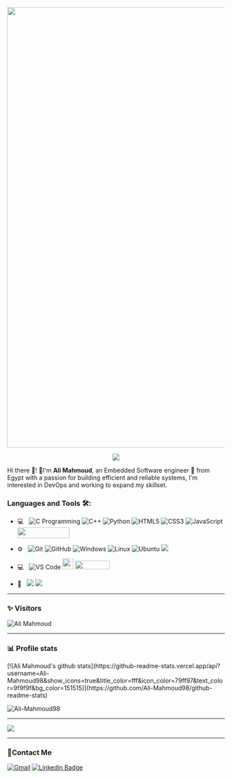 <img align='center' width='1020' src='https://img.freepik.com/free-vector/teenager-boy-bedroom-interior-computers-desk_107791-2738.jpg?w=826&t=st=1665971325~exp=1665971925~hmac=ec0dfa2d7e5eab170131ade718501cc66f0eeb07495ca493d38c092b518cb8a9'>
<p align="center"><img src="https://i.imgur.com/A6bWGFl.gif"/></p>

<!--<img align="right" src="https://media.giphy.com/media/SWoSkN6DxTszqIKEqv/giphy.gif" alt="Coder GIF" width="290" height="320">-->


Hi there 👋! 🙂I'm **Ali Mahmoud**, an Embedded Software engineer 🚀 from Egypt with a passion for building efficient and reliable systems, I'm interested in DevOps and working to expand my skillset.


### Languages and Tools 🛠: 
- 💻 &nbsp;
![C Programming](https://img.shields.io/badge/C-00599C?style=flat-square&logo=c&logoColor=white)
![C++](https://img.shields.io/badge/C%2B%2B-00599C?style=flat-square&logo=c%2B%2B&logoColor=white)
![Python](https://img.shields.io/badge/Python-3-blue)
![HTML5](https://img.shields.io/badge/-HTML5-%23E44D27?style=flat-square&logo=html5&logoColor=ffffff)
![CSS3](https://img.shields.io/badge/-CSS3-%231572B6?style=flat-square&logo=css3)
![JavaScript](https://img.shields.io/badge/-JavaScript-black?style=flat-square&logo=javascript) <img src="https://img.shields.io/badge/Shell_Script-121011?style=for-the-badge&logo=gnu-bash&logoColor=white" width=120px height=25px/>

- ⚙️ &nbsp;
![Git](https://img.shields.io/badge/-Git-%23F05032?style=flat-square&logo=git&logoColor=%23ffffff)
![GitHub](https://img.shields.io/badge/-GitHub-181717?style=flat-square&logo=github)
![Windows](http://img.shields.io/badge/-Windows-0078D6?style=flat-square&logo=windows&logoColor=ffffff)
![Linux](https://img.shields.io/badge/-Linux-333333?style=flat&logo=Linux&logoColor=FCC624)
![Ubuntu](https://img.shields.io/badge/-Ubuntu-black?style=flat-square&logo=ubuntu)
![](https://img.shields.io/badge/MS-SQL-blue)

- 💻 &nbsp;
![VS Code](http://img.shields.io/badge/-VS%20Code-007ACC?style=flat-square&logo=visual-studio-code&logoColor=ffffff) <img src="https://cdn.jsdelivr.net/gh/devicons/devicon/icons/vim/vim-original.svg" width=25px height=25px style="display: inline-block;"/> <img src="https://img.shields.io/badge/Eclipse-2C2255?style=for-the-badge&logo=eclipse&logoColor=white" width=80px height=20px style="display: inline;"/>

- 🔧 &nbsp;
![](https://img.shields.io/badge/AVR-Interfacing-blue)
![](https://img.shields.io/badge/ARM-Interfacing-blue)


---------------------------------------------------------------------------------------------------------------------------------------------------------------------------------
### ✨ Visitors 

<p align="left"> <img src="https://komarev.com/ghpvc/?username=Ali-Mahmoud98" alt="Ali Mahmoud"/> </p>

---------------------------------------------------------------------------------------------------------------------------------------------------------------------------------

### 📊 Profile stats

<p>[![Ali Mahmoud's github stats](https://github-readme-stats.vercel.app/api?username=Ali-Mahmoud98&show_icons=true&title_color=fff&icon_color=79ff97&text_color=9f9f9f&bg_color=151515)](https://github.com/Ali-Mahmoud98/github-readme-stats)</p>

<img src="https://github-readme-stats.vercel.app/api/top-langs?username=Ali-Mahmoud98&langs_count=10&show_icons=true&theme=radical&locale=en&layout=compact" alt="Ali-Mahmoud98"/>

---------------------------------------------------------------------------------------------------------------------------------------------------------------------------------
</p>
<img src="https://imgur.com/rilHVxA.png"/>
</p>

----------------------------------------------------------------
### 🔗Contact Me
[![Gmail
](https://img.shields.io/badge/-Gmail-c14438?style=flat-square&logo=Gmail&logoColor=white&link=mailto:AmrSaaayed74@gmail.com)](mailto:ali98mahmoudr@gmail.com)
[![Linkedin Badge](https://img.shields.io/badge/-LinkedIn-blue?style=flat-square&logo=Linkedin&logoColor=white&link=https://www.linkedin.com/in/alimahmoudroushdy/?fbclid=IwAR2GQHOg_V5M1g1n4E85stLhI1Y_ihhGWhOKgzbt0P9p8Zlnfl284Ku4_Kc)](https://www.linkedin.com/in/alimahmoudroushdy/?fbclid=IwAR2GQHOg_V5M1g1n4E85stLhI1Y_ihhGWhOKgzbt0P9p8Zlnfl284Ku4_Kc)


